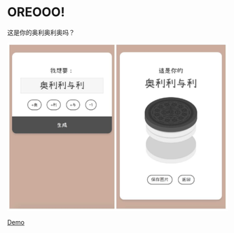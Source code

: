 # OREOOO!

这是你的奥利奥利奥吗？

![ScreenShot](assets/screenshot.png)



[Demo](https://ddiu8081.github.io/oreooo/)